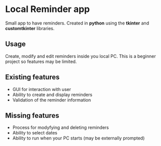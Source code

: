 # Local Reminder app

Small app to have reminders. Created in **python** using the **tkinter** and **customtkinter** libraries.

## Usage

Create, modify and edit reminders inside you local PC. This is a beginner project so features may be limited.

## Existing features

- GUI for interaction with user
- Ability to create and display reminders
- Validation of the reminder information

## Missing features

- Process for modyfying and deleting reminders
- Ability to select dates
- Ability to run when your PC starts (may be externally prompted)